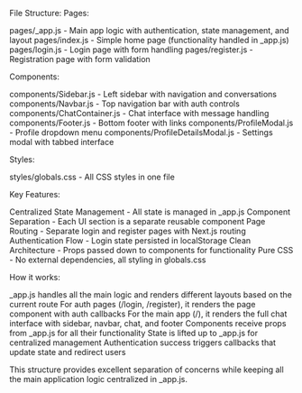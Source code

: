 File Structure:
Pages:

pages/_app.js - Main app logic with authentication, state management, and layout
pages/index.js - Simple home page (functionality handled in _app.js)
pages/login.js - Login page with form handling
pages/register.js - Registration page with form validation

Components:

components/Sidebar.js - Left sidebar with navigation and conversations
components/Navbar.js - Top navigation bar with auth controls
components/ChatContainer.js - Chat interface with message handling
components/Footer.js - Bottom footer with links
components/ProfileModal.js - Profile dropdown menu
components/ProfileDetailsModal.js - Settings modal with tabbed interface

Styles:

styles/globals.css - All CSS styles in one file

Key Features:

Centralized State Management - All state is managed in _app.js
Component Separation - Each UI section is a separate reusable component
Page Routing - Separate login and register pages with Next.js routing
Authentication Flow - Login state persisted in localStorage
Clean Architecture - Props passed down to components for functionality
Pure CSS - No external dependencies, all styling in globals.css

How it works:

_app.js handles all the main logic and renders different layouts based on the current route
For auth pages (/login, /register), it renders the page component with auth callbacks
For the main app (/), it renders the full chat interface with sidebar, navbar, chat, and footer
Components receive props from _app.js for all their functionality
State is lifted up to _app.js for centralized management
Authentication success triggers callbacks that update state and redirect users

This structure provides excellent separation of concerns while keeping all the main application logic centralized in _app.js.